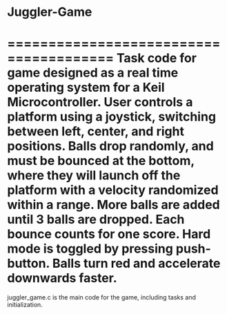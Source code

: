 # Juggler-Game
=======================================
Task code for game designed as a real time operating system for a Keil Microcontroller.
User controls a platform using a joystick, switching between left, center, and right positions.
Balls drop randomly, and must be bounced at the bottom, where they will launch off the platform with a velocity randomized within a range.
More balls are added until 3 balls are dropped. Each bounce counts for one score.
Hard mode is toggled by pressing push-button. Balls turn red and accelerate downwards faster.
========================================
juggler_game.c is the main code for the game, including tasks and initialization.
